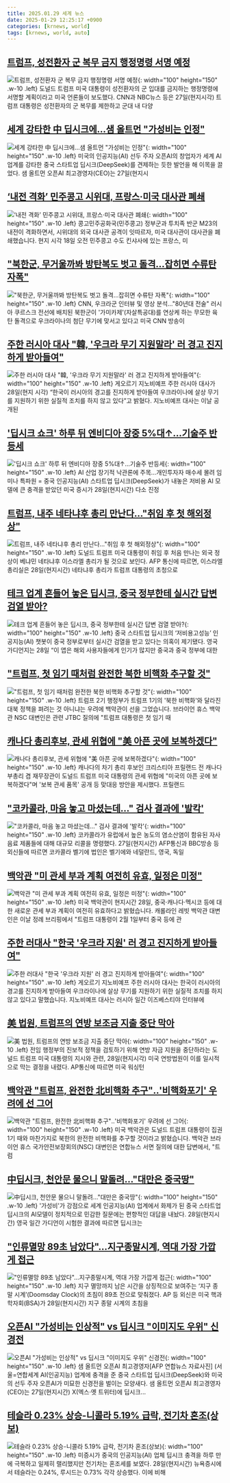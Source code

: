 ```yaml
---
title: 2025.01.29 세계 뉴스
date: 2025-01-29 12:25:17 +0900
categories: [krnews, world]
tags: [krnews, world, auto]
---
```

## [트럼프, 성전환자 군 복무 금지 행정명령 서명 예정](https://n.news.naver.com/mnews/article/310/0000122559)

![트럼프, 성전환자 군 복무 금지 행정명령 서명 예정](https://mimgnews.pstatic.net/image/origin/310/2025/01/28/122559.jpg?type=nf220_150){: width="100" height="150" .w-10 .left}
도널드 트럼프 미국 대통령이 성전환자의 군 입대를 금지하는 행정명령에 서명할 계획이라고 미국 언론들이 보도했다. CNN과 NBC뉴스 등은 27일(현지시각) 트럼프 대통령은 성전환자의 군 복무를 제한하고 군대 내 다양

## [세계 강타한 中 딥시크에…샘 올트먼 "가성비는 인정"](https://n.news.naver.com/mnews/article/015/0005087318)

![세계 강타한 中 딥시크에…샘 올트먼 "가성비는 인정"](https://mimgnews.pstatic.net/image/origin/015/2025/01/28/5087318.jpg?type=nf220_150){: width="100" height="150" .w-10 .left}
미국의 인공지능(AI) 선두 주자 오픈AI의 창업자가 세계 AI 업계를 강타한 중국 스타트업 딥시크(DeepSeek)를 견제하는 듯한 발언을 해 이목을 끌었다. 샘 올트먼 오픈AI 최고경영자(CEO)는 27일(현지시

## [‘내전 격화’ 민주콩고 시위대, 프랑스·미국 대사관 폐쇄](https://n.news.naver.com/mnews/article/056/0011882923)

![‘내전 격화’ 민주콩고 시위대, 프랑스·미국 대사관 폐쇄](https://mimgnews.pstatic.net/image/origin/056/2025/01/28/11882923.jpg?type=nf220_150){: width="100" height="150" .w-10 .left}
콩고민주공화국(민주콩고) 정부군과 투치족 반군 M23의 내전이 격화하면서, 시위대의 외국 대사관 공격이 잇따르자, 미국 대사관이 대사관을 폐쇄했습니다. 현지 시각 18일 오전 민주콩고 수도 킨샤사에 있는 프랑스, 미

## ["북한군, 무거울까봐 방탄복도 벗고 돌격…잡히면 수류탄 자폭"](https://n.news.naver.com/mnews/article/001/0015182794)

!["북한군, 무거울까봐 방탄복도 벗고 돌격…잡히면 수류탄 자폭"](https://mimgnews.pstatic.net/image/origin/001/2025/01/28/15182794.jpg?type=nf220_150){: width="100" height="150" .w-10 .left}
CNN, 우크라군 인터뷰 및 영상 분석…"80년대 전술" 러시아 쿠르스크 전선에 배치된 북한군이 '가미카제'(자살특공대)를 연상케 하는 무모한 육탄 돌격으로 우크라이나의 첨단 무기에 맞서고 있다고 미국 CNN 방송이

## [주한 러시아 대사 "韓, '우크라 무기 지원말라' 러 경고 진지하게 받아들여"](https://n.news.naver.com/mnews/article/366/0001050110)

![주한 러시아 대사 "韓, '우크라 무기 지원말라' 러 경고 진지하게 받아들여"](https://mimgnews.pstatic.net/image/origin/366/2025/01/28/1050110.jpg?type=nf220_150){: width="100" height="150" .w-10 .left}
게오르기 지노비예프 주한 러시아 대사가 28일(현지 시각) “한국이 러시아의 경고를 진지하게 받아들여 우크라이나에 살상 무기를 지원하기 위한 실질적 조치를 하지 않고 있다”고 밝혔다. 지노비예프 대사는 이날 공개된

## ['딥시크 쇼크' 하루 뒤 엔비디아 장중 5%대↑…기술주 반등세](https://n.news.naver.com/mnews/article/001/0015182889)

!['딥시크 쇼크' 하루 뒤 엔비디아 장중 5%대↑…기술주 반등세](https://mimgnews.pstatic.net/image/origin/001/2025/01/29/15182889.jpg?type=nf220_150){: width="100" height="150" .w-10 .left}
AI 산업 장기적 낙관론에 주목…개인투자자 매수세 몰려 임미나 특파원 = 중국 인공지능(AI) 스타트업 딥시크(DeepSeek)가 내놓은 저비용 AI 모델에 큰 충격을 받았던 미국 증시가 28일(현지시간) 다소 진정

## [트럼프, 내주 네타냐후 총리 만난다…"취임 후 첫 해외정상"](https://n.news.naver.com/mnews/article/421/0008046238)

![트럼프, 내주 네타냐후 총리 만난다…"취임 후 첫 해외정상"](https://mimgnews.pstatic.net/image/origin/421/2025/01/29/8046238.jpg?type=nf220_150){: width="100" height="150" .w-10 .left}
도널드 트럼프 미국 대통령이 취임 후 처음 만나는 외국 정상이 베냐민 네타냐후 이스라엘 총리가 될 것으로 보인다. AFP 통신에 따르면, 이스라엘 총리실은 28일(현지시간) 네타냐후 총리가 트럼프 대통령의 초청으로

## [테크 업계 흔들어 놓은 딥시크, 중국 정부한테 실시간 답변 검열 받아?](https://n.news.naver.com/mnews/article/023/0003885099)

![테크 업계 흔들어 놓은 딥시크, 중국 정부한테 실시간 답변 검열 받아?](https://mimgnews.pstatic.net/image/origin/023/2025/01/29/3885099.jpg?type=nf220_150){: width="100" height="150" .w-10 .left}
중국 스타트업 딥시크의 ‘저비용고성능’ 인공지능(AI) 챗봇이 중국 정부로부터 실시간 검열을 받고 있다는 의혹이 제기됐다. 영국 가디언지는 28일 “이 앱은 해외 사용자들에게 인기가 많지만 중국과 중국 정부에 대한

## ["트럼프, 첫 임기 때처럼 완전한 북한 비핵화 추구할 것"](https://n.news.naver.com/mnews/article/437/0000428280)

!["트럼프, 첫 임기 때처럼 완전한 북한 비핵화 추구할 것"](https://mimgnews.pstatic.net/image/origin/437/2025/01/29/428280.jpg?type=nf220_150){: width="100" height="150" .w-10 .left}
트럼프 2기 행정부가 트럼프 1기의 '북한 비핵화'와 달라진 대북 정책을 펴려는 것 아니냐는 우려에 백악관이 선을 그었습니다. 브라이언 휴스 백악관 NSC 대변인은 관련 JTBC 질의에 "트럼프 대통령은 첫 임기 때

## [캐나다 총리후보, 관세 위협에 "美 아픈 곳에 보복하겠다"](https://n.news.naver.com/mnews/article/448/0000504968)

![캐나다 총리후보, 관세 위협에 "美 아픈 곳에 보복하겠다"](https://mimgnews.pstatic.net/image/origin/448/2025/01/28/504968.jpg?type=nf220_150){: width="100" height="150" .w-10 .left}
캐나다의 차기 총리 후보인 크리스티아 프릴랜드 전 캐나다 부총리 겸 재무장관이 도널드 트럼프 미국 대통령의 관세 위협에 "미국의 아픈 곳에 보복하겠다"며 '보복 관세 품목' 공개 등 맞대응 방안을 제시했다. 프릴랜드

## ["코카콜라, 마음 놓고 마셨는데…" 검사 결과에 '발칵'](https://n.news.naver.com/mnews/article/015/0005087284)

!["코카콜라, 마음 놓고 마셨는데…" 검사 결과에 '발칵'](https://mimgnews.pstatic.net/image/origin/015/2025/01/28/5087284.jpg?type=nf220_150){: width="100" height="150" .w-10 .left}
코카콜라가 유럽에서 높은 농도의 염소산염이 함유된 자사 음료 제품들에 대해 대규모 리콜을 명령했다. 27일(현지시간) AFP통신과 BBC방송 등 외신들에 따르면 코카콜라 벨기에 법인은 벨기에와 네덜란드, 영국, 독일

## [백악관 "미 관세 부과 계획 여전히 유효, 일정은 미정"](https://n.news.naver.com/mnews/article/057/0001869049)

![백악관 "미 관세 부과 계획 여전히 유효, 일정은 미정"](https://mimgnews.pstatic.net/image/origin/057/2025/01/29/1869049.jpg?type=nf220_150){: width="100" height="150" .w-10 .left}
미국 백악관이 현지시간 28일, 중국·캐나다·멕시코 등에 대한 새로운 관세 부과 계획이 여전히 유효하다고 밝혔습니다. 캐롤라인 레빗 백악관 대변인은 이날 정례 브리핑에서 "트럼프 대통령이 2월 1일부터 중국 등에 관

## [주한 러대사 "한국 '우크라 지원' 러 경고 진지하게 받아들여"](https://n.news.naver.com/mnews/article/214/0001402563)

![주한 러대사 "한국 '우크라 지원' 러 경고 진지하게 받아들여"](https://mimgnews.pstatic.net/image/origin/214/2025/01/29/1402563.jpg?type=nf220_150){: width="100" height="150" .w-10 .left}
게오르기 지노비예프 주한 러시아 대사는 한국이 러시아의 경고를 진지하게 받아들여 우크라이나에 살상 무기를 지원하기 위한 실질적 조치를 하지 않고 있다고 말했습니다. 지노비예프 대사는 러시아 일간 이즈베스티야 인터뷰에

## [美 법원, 트럼프의 연방 보조금 지출 중단 막아](https://n.news.naver.com/mnews/article/003/0013038462)

![美 법원, 트럼프의 연방 보조금 지출 중단 막아](https://mimgnews.pstatic.net/image/origin/003/2025/01/29/13038462.jpg?type=nf220_150){: width="100" height="150" .w-10 .left}
전임 행정부의 진보적 정책을 검토하기 위해 연방 자금 지원을 중단하라는 도널드 트럼프 미국 대통령의 지시와 관련, 28일(현지시각) 미국 연방법원이 이를 일시적으로 막는 결정을 내렸다. AP통신에 따르면 미국 워싱턴

## [백악관 "트럼프, 완전한 北비핵화 추구"‥'비핵화포기' 우려에 선 그어](https://n.news.naver.com/mnews/article/214/0001402575)

![백악관 "트럼프, 완전한 北비핵화 추구"‥'비핵화포기' 우려에 선 그어](https://mimgnews.pstatic.net/image/origin/214/2025/01/29/1402575.jpg?type=nf220_150){: width="100" height="150" .w-10 .left}
미국 백악관은 도널드 트럼프 대통령이 집권 1기 때와 마찬가지로 북한의 완전한 비핵화를 추구할 것이라고 밝혔습니다. 백악관 브라이언 휴스 국가안전보장회의(NSC) 대변인은 연합뉴스 서면 질의에 대한 답변에서, "트럼

## [中딥시크, 천안문 물으니 말돌려…"대만은 중국땅"](https://n.news.naver.com/mnews/article/277/0005539217)

![中딥시크, 천안문 물으니 말돌려…"대만은 중국땅"](https://mimgnews.pstatic.net/image/origin/277/2025/01/28/5539217.jpg?type=nf220_150){: width="100" height="150" .w-10 .left}
'가성비'가 강점으로 세계 인공지능(AI) 업계에서 화제가 된 중국 스타트업 딥시크의 AI모델이 정치적으로 민감한 질문에는 편향적인 대답을 내놨다. 28일(현지시간) 영국 일간 가디언이 시험한 결과에 따르면 딥시크는

## ["인류멸망 89초 남았다"…지구종말시계, 역대 가장 가깝게 접근](https://n.news.naver.com/mnews/article/277/0005539288)

!["인류멸망 89초 남았다"…지구종말시계, 역대 가장 가깝게 접근](https://mimgnews.pstatic.net/image/origin/277/2025/01/29/5539288.jpg?type=nf220_150){: width="100" height="150" .w-10 .left}
지구 멸망까지 남은 시간을 상징적으로 보여주는 ‘지구 종말 시계’(Doomsday Clock)의 초침이 89초 전으로 맞춰졌다. AP 등 외신은 미국 핵과학자회(BSA)가 28일(현지시간) 지구 종말 시계의 초침을

## [오픈AI "가성비는 인상적" vs 딥시크 "이미지도 우위" 신경전](https://n.news.naver.com/mnews/article/001/0015182712)

![오픈AI "가성비는 인상적" vs 딥시크 "이미지도 우위" 신경전](https://mimgnews.pstatic.net/image/origin/001/2025/01/28/15182712.jpg?type=nf220_150){: width="100" height="150" .w-10 .left}
샘 올트먼 오픈AI 최고경영자[AFP 연합뉴스 자료사진] (서울=연합세계 AI(인공지능) 업계에 충격을 준 중국 스타트업 딥시크(DeepSeek)와 미국의 선두 주자 오픈AI가 미묘한 신경전을 벌이는 모양새다. 샘 올트먼 오픈AI 최고경영자(CEO)는 27일(현지시간) X(엑스·옛 트위터)에 딥시크...

## [테슬라 0.23% 상승-니콜라 5.19% 급락, 전기차 혼조(상보)](https://n.news.naver.com/mnews/article/421/0008046079)

![테슬라 0.23% 상승-니콜라 5.19% 급락, 전기차 혼조(상보)](https://mimgnews.pstatic.net/image/origin/421/2025/01/29/8046079.jpg?type=nf220_150){: width="100" height="150" .w-10 .left}
미증시가 중국의 인공지능(AI) 업체 딥시크 충격을 하루 만에 극복하고 일제히 랠리했지만 전기차는 혼조세를 보였다. 28일(현지시간) 뉴욕증시에서 테슬라는 0.24%, 루시드는 0.73% 각각 상승했다. 이에 비해

